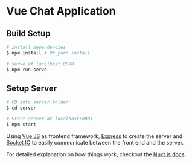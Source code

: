 # Vue Chat Application

## Build Setup

``` bash
# install dependencies
$ npm install # Or yarn install

# serve at localhost:8080
$ npm run serve

```

## Setup Server

``` bash
# CD into server folder
$ cd server

# Start server at localhost:8081
$ npm start

```

Using [Vue JS](https://vuejs.org/) as frontend framework, [Express](https://expressjs.com/) to create the server and [Socket IO](https://socket.io/) to easily communicate between the front end and the server.

For detailed explanation on how things work, checkout the [Nuxt.js docs](https://github.com/nuxt/nuxt.js).
